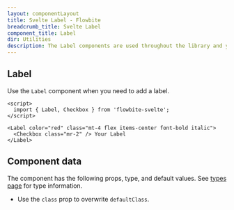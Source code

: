 ```yaml
---
layout: componentLayout
title: Svelte Label - Flowbite
breadcrumb_title: Svelte Label
component_title: Label
dir: Utilities
description: The Label components are used throughout the library and you can use it for your app as well
---
```


<script>
  import { TableProp, TableDefaultRow, GitHubSourceList, CompoAttributesViewer } from '../../utils';
  import { A } from '$lib';
  import componentData1 from '../../component-data/Label.json';

  let divClass = 'w-full relative overflow-x-auto shadow-md sm:rounded-lg py-4';
  let theadClass = 'text-xs text-gray-700 uppercase bg-gray-50 dark:bg-gray-700 dark:text-white';
</script>

## Label

Use the `Label` component when you need to add a label.

```svelte example
<script>
  import { Label, Checkbox } from 'flowbite-svelte';
</script>

<Label color="red" class="mt-4 flex items-center font-bold italic">
  <Checkbox class="mr-2" /> Your Label
</Label>
```

## Component data

The component has the following props, type, and default values. See [types page](/docs/pages/typescript) for type information.

- Use the `class` prop to overwrite `defaultClass`.

<CompoAttributesViewer componentData={componentData1}/>
